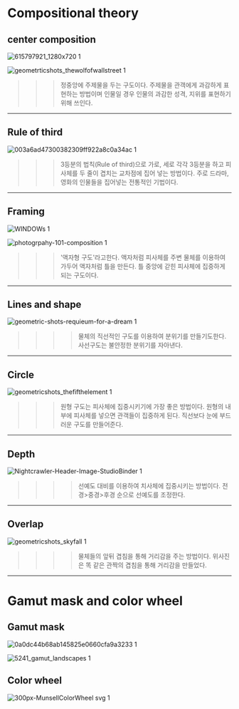 Compositional theory
==================



center composition
-----------------
![615797921_1280x720 1](https://user-images.githubusercontent.com/70967822/95659569-e746b680-0b5c-11eb-9bac-1bf908cb14bf.jpg)





![geometrticshots_thewolfofwallstreet 1](https://user-images.githubusercontent.com/70967822/95659584-f594d280-0b5c-11eb-9882-4218e68bcce4.jpg)



>>> 정중앙에 주제물을 두는 구도이다. 주제물을 관객에게 과감하게 표현하는 방법이며 인물일 경우 인물의 과감한 성격, 지위를 표현하기위해 쓰인다.


---------------------------------



Rule of third
--------------
![003a6ad47300382309ff922a8c0a34ac 1](https://user-images.githubusercontent.com/70967822/95659591-034a5800-0b5d-11eb-98cc-273bcc4c54eb.png)


>>>3등분의 법칙(Rule of third)으로 가로, 세로 각각 3등분을 하고 피사체를 두 줄이 겹치는 교차점에 집어 넣는 방법이다. 주로 드라마, 영화의 인물들을 집어넣는 전통적인 기법이다.


---------------------------------------------



Framing
---------
![WINDOWs 1](https://user-images.githubusercontent.com/70967822/95659658-7522a180-0b5d-11eb-87a2-374e7dd812bc.jpg)



![photogrpahy-101-composition 1](https://user-images.githubusercontent.com/70967822/95659688-badf6a00-0b5d-11eb-9222-86d905ae6a65.jpg)



>>>'액자형 구도'라고한다. 액자처럼 피사체를 주변 물체를 이용하여 가두어 액자처럼 틀을 만든다. 틀 중앙에 갇힌 피사체에 집중하게 되는 구도이다.


--------------------------------------------------------------



Lines and shape
--------------
![geometric-shots-requieum-for-a-dream 1](https://user-images.githubusercontent.com/70967822/95659665-866bae00-0b5d-11eb-928f-c5fc6919e646.png)


>>>>물체의 직선적인 구도를 이용하여 분위기를 만들기도한다. 사선구도는 불안정한 분위기를 자아낸다.


-----------------------------------------------




Circle
------
![geometricshots_thefifthelement 1](https://user-images.githubusercontent.com/70967822/95659601-1b21dc00-0b5d-11eb-87cf-f5b6717f86c8.jpg)


>>>원형 구도는 피사체에 집중시키기에 가장 좋은 방법이다. 원형의 내부에 피사체를 넣으면 관객들이 집중하게 된다. 직선보다 눈에 부드러운 구도를 만들어준다.


---------------------------------------------------



Depth
------
![Nightcrawler-Header-Image-StudioBinder 1](https://user-images.githubusercontent.com/70967822/95659706-dc405600-0b5d-11eb-984a-e2fca4550f55.jpg)



>>>>선예도 대비를 이용하여 치사체에 집중시키는 방법이다. 전경>중경>후경 순으로 선예도를 조정한다.


---------------------------------------------------



Overlap
--------
![geometricshots_skyfall 1](https://user-images.githubusercontent.com/70967822/95659608-28d76180-0b5d-11eb-9a57-01d93135c8bc.jpg)


>>>>물체들의 앞뒤 겹침을 통해 거리감을 주는 방법이다. 위사진은 똑 같은 관짝의 겹침을 통해 거리감을 만들었다.


-------------------------------------------------



Gamut mask and color wheel
==========================



Gamut mask
-----------



![0a0dc44b68ab145825e0660cfa9a3233 1](https://user-images.githubusercontent.com/70967822/95659236-95049600-0b5a-11eb-9a5c-4f9187fb81f1.jpg)




![5241_gamut_landscapes 1](https://user-images.githubusercontent.com/70967822/95659242-a5b50c00-0b5a-11eb-874a-fc398ea04f71.jpg)



Color wheel
-------------

![300px-MunsellColorWheel svg 1](https://user-images.githubusercontent.com/70967822/95659248-aea5dd80-0b5a-11eb-80dd-23acf52e96bc.png)
